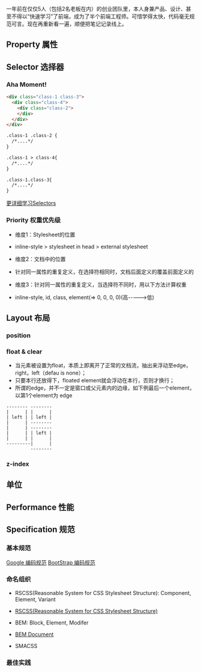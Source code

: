 一年前在仅仅5人（包括2名老板在内）的创业团队里，本人身兼产品、设计、甚至不得以“快速学习”了前端，成为了半个前端工程师。可惜学得太快，代码毫无规范可言。现在再重新看一遍，顺便把笔记记录线上。

## Property 属性

## Selector 选择器

### Aha Moment!

```html
<div class="class-1 class-3">
  <div class="class-4">
    <div class="class-2">
    </div>
  </div>
</div>

.class-1 .class-2 {
  /*....*/
}

.class-1 > class-4{
  /*....*/
}

.class-1.class-3{
  /*....*/
}
```

[更详细学习Selectors](http://www.smashingmagazine.com/2009/08/17/taming-advanced-css-selectors/)


### Priority 权重优先级


- 维度1：Stylesheet的位置
 + inline-style > stylesheet in head > external stylesheet
- 维度2：文档中的位置
 + 针对同一属性的重复定义，在选择符相同时，文档后面定义的覆盖前面定义的
- 维度3：针对同一属性的重复定义，当选择符不同时，用以下方法计算权重
 + inline-style, id, class, element(=> 0, 0, 0, 0)(高----->低)


## Layout 布局
### position

### float & clear

- 当元素被设置为float，本质上即离开了正常的文档流，抽出来浮动至edge，right，left（defau is none）；
- 只要本行还放得下，floated element就会浮动在本行，否则才换行；
- 所谓的edge，并不一定是窗口或父元素内的边缘，如下例最后一个element，以第1个element为 edge
```
-------- --------
|      | |      |
| left | | left |
|      | --------
|      | --------
|      | | left |
|      | |      |
---------|      |
         --------

```


### z-index

## 单位

## Performance 性能

## Specification 规范
### 基本规范
[Google 编码规范](https://google.github.io/styleguide/htmlcssguide.xml)
[BootStrap 编码规范](http://codeguide.bootcss.com/)

### 命名组织

- RSCSS(Reasonable System for CSS Stylesheet Structure): Component, Element, Variant
 + [RSCSS(Reasonable System for CSS Stylesheet Structure)](http://zhibimo.com/read/Ashu/front-end-style-guide/css/structure.html)
- BEM: Block, Element, Modifer
 + [BEM Document](https://en.bem.info/methodology/quick-start/)
- SMACSS


### 最佳实践

